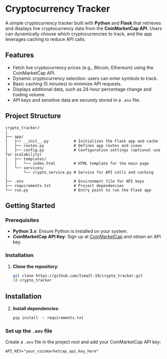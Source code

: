 # Cryptocurrency Tracker

A simple cryptocurrency tracker built with **Python** and **Flask** that retrieves and displays live cryptocurrency data from the **CoinMarketCap API**. Users can dynamically choose which cryptocurrencies to track, and the app leverages caching to reduce API calls.

## Features

- Fetch live cryptocurrency prices (e.g., Bitcoin, Ethereum) using the CoinMarketCap API.
- Dynamic cryptocurrency selection: users can enter symbols to track.
- Basic caching (5 minutes) to minimize API requests.
- Displays additional data, such as 24-hour percentage change and trading volume.
- API keys and sensitive data are securely stored in a `.env` file.

## Project Structure

```plaintext
crypto_tracker/
│
├── app/
│   ├── __init__.py           # Initializes the Flask app and cache
│   ├── routes.py             # Defines app routes and views
│   ├── config.py             # Configuration settings (optional use for scalability)
│   ├── templates/
│   │   └── index.html        # HTML template for the main page
│   └── services/
│       └── crypto_service.py # Service for API calls and caching
│
├── .env                      # Environment file for API keys
├── requirements.txt          # Project dependencies
└── run.py                    # Entry point to run the Flask app

```

## Getting Started


### Prerequisites

- **Python 3.x**: Ensure Python is installed on your system.
- **CoinMarketCap API Key**: Sign up at [CoinMarketCap](https://coinmarketcap.com/api/) and obtain an API key.

### Installation

1. **Clone the repository**:

   ```bash
   git clone https://github.com/Isma3l-19/crypto_tracker.git
   cd crypto_tracker

## Installation

2. **Install dependencies**:

   ```bash
   pip install -r requirements.txt

### Set up the `.env` file

Create a `.env` file in the project root and add your CoinMarketCap API key:

```plaintext
API_KEY="your_coinmarketcap_api_key_here"

